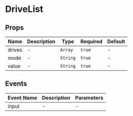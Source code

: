 # DriveList

## Props

<!-- @vuese:DriveList:props:start -->
|Name|Description|Type|Required|Default|
|---|---|---|---|---|
|drives|-|`Array`|`true`|-|
|mode|-|`String`|`true`|-|
|value|-|`String`|`true`|-|

<!-- @vuese:DriveList:props:end -->


## Events

<!-- @vuese:DriveList:events:start -->
|Event Name|Description|Parameters|
|---|---|---|
|input|-|-|

<!-- @vuese:DriveList:events:end -->
